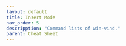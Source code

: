 ```yaml
---
layout: default
title: Insert Mode
nav_order: 5
descripption: "Command lists of win-vind."
parent: Cheat Sheet
---
```

